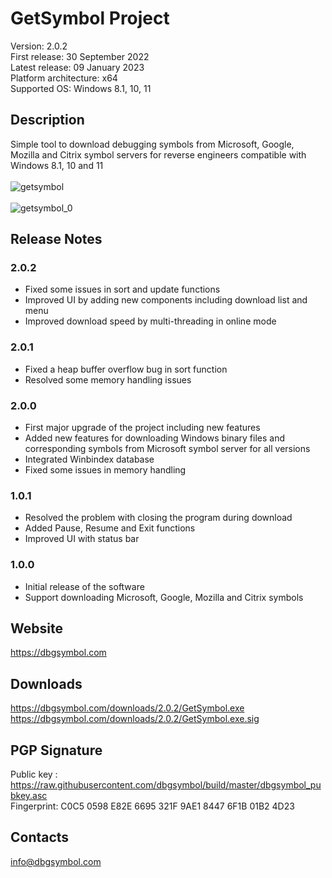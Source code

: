 <h1>GetSymbol Project</h1>

Version: 2.0.2 <br>
First release: 30 September 2022 <br>
Latest release: 09 January 2023 <br>
Platform architecture: x64 <br>
Supported OS: Windows 8.1, 10, 11 <br>

## Description

Simple tool to download debugging symbols from Microsoft, Google, Mozilla and Citrix symbol servers for reverse engineers compatible with Windows 8.1, 10 and 11 <br>
<br>
![getsymbol](https://user-images.githubusercontent.com/114739778/211231662-6960e735-5c1d-4d79-8aa0-0699dba0d3e7.png)
<br><br>
![getsymbol_0](https://user-images.githubusercontent.com/114739778/211231671-d212bb35-5d2d-46bd-b525-e88950058996.png)

## Release Notes
### 2.0.2
- Fixed some issues in sort and update functions
- Improved UI by adding new components including download list and menu
- Improved download speed by multi-threading in online mode
### 2.0.1
- Fixed a heap buffer overflow bug in sort function
- Resolved some memory handling issues
### 2.0.0
- First major upgrade of the project including new features
- Added new features for downloading Windows binary files and corresponding symbols from Microsoft symbol server for all versions
- Integrated Winbindex database
- Fixed some issues in memory handling
### 1.0.1
- Resolved the problem with closing the program during download
- Added Pause, Resume and Exit functions
- Improved UI with status bar
### 1.0.0
- Initial release of the software
- Support downloading Microsoft, Google, Mozilla and Citrix symbols

## Website
https://dbgsymbol.com

## Downloads
https://dbgsymbol.com/downloads/2.0.2/GetSymbol.exe <br>
https://dbgsymbol.com/downloads/2.0.2/GetSymbol.exe.sig

## PGP Signature
Public key : https://raw.githubusercontent.com/dbgsymbol/build/master/dbgsymbol_pubkey.asc <br>
Fingerprint: C0C5 0598 E82E 6695 321F 9AE1 8447 6F1B 01B2 4D23

## Contacts
info@dbgsymbol.com

